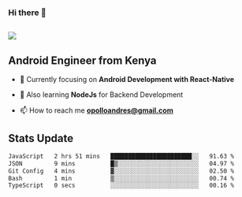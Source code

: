 ### Hi there 👋
<h2 align="left"><img src="https://readme-typing-svg.herokuapp.com?color='blue'&lines=I'm+Andrew+Opollo😊;Welcome+to+my+Github😜"> </h2>

## Android Engineer from Kenya


- 🌱 Currently focusing on **Android Development with React-Native**

- 🔭 Also learning **NodeJs** for Backend Development

- 📫 How to reach me **opolloandres@gmail.com**


## Stats Update
<!--START_SECTION:waka-->

```txt
JavaScript   2 hrs 51 mins   ███████████████████████░░   91.63 %
JSON         9 mins          █▒░░░░░░░░░░░░░░░░░░░░░░░   04.97 %
Git Config   4 mins          ▓░░░░░░░░░░░░░░░░░░░░░░░░   02.50 %
Bash         1 min           ▒░░░░░░░░░░░░░░░░░░░░░░░░   00.74 %
TypeScript   0 secs          ░░░░░░░░░░░░░░░░░░░░░░░░░   00.16 %
```

<!--END_SECTION:waka-->


